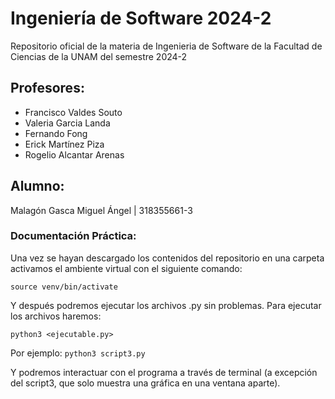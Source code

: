 # Ingeniería de Software 2024-2
Repositorio oficial de la materia de Ingenieria de Software de la Facultad de Ciencias de la UNAM del semestre 2024-2

## Profesores:

- Francisco Valdes Souto
- Valeria Garcia Landa
- Fernando Fong
- Erick Martínez Piza
- Rogelio Alcantar Arenas

## Alumno:

Malagón Gasca Miguel Ángel | 318355661-3

### Documentación Práctica:
Una vez se hayan descargado los contenidos del repositorio en una carpeta activamos el ambiente virtual con el siguiente comando:

`source venv/bin/activate`

Y después podremos ejecutar los archivos .py sin problemas. Para ejecutar los archivos haremos:

`python3 <ejecutable.py>`

Por ejemplo: `python3 script3.py`

Y podremos interactuar con el programa a través de terminal (a excepción del script3, que solo muestra una gráfica en una ventana aparte).